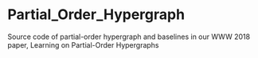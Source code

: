 # Partial_Order_Hypergraph
Source code of partial-order hypergraph and baselines in our WWW 2018 paper, Learning on Partial-Order Hypergraphs

